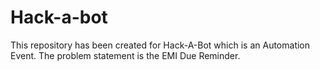 # Hack-a-bot
This repository has been created for Hack-A-Bot which is an Automation Event. The problem statement is the EMI Due Reminder.
